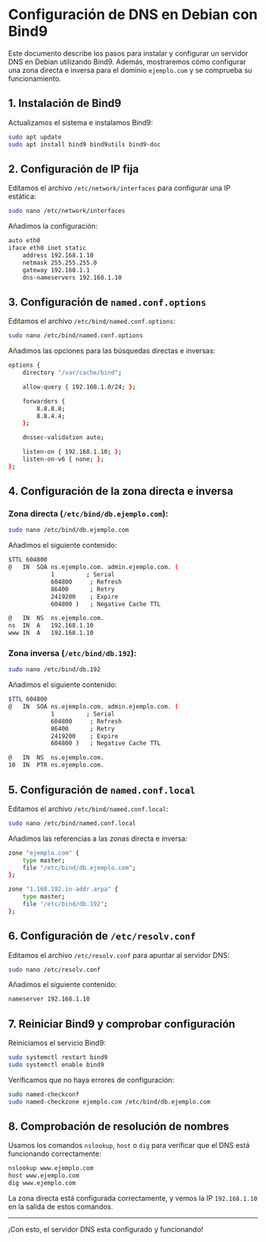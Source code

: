 # Configuración de DNS en Debian con Bind9

Este documento describe los pasos para instalar y configurar un servidor DNS en Debian utilizando Bind9. Además, mostraremos cómo configurar una zona directa e inversa para el dominio `ejemplo.com` y se comprueba su funcionamiento.

## 1. Instalación de Bind9

Actualizamos el sistema e instalamos Bind9:

```bash
sudo apt update
sudo apt install bind9 bind9utils bind9-doc
```

## 2. Configuración de IP fija

Editamos el archivo `/etc/network/interfaces` para configurar una IP estática:

```bash
sudo nano /etc/network/interfaces
```

Añadimos la configuración:

```bash
auto eth0
iface eth0 inet static
    address 192.168.1.10
    netmask 255.255.255.0
    gateway 192.168.1.1
    dns-nameservers 192.168.1.10
```

## 3. Configuración de `named.conf.options`

Editamos el archivo `/etc/bind/named.conf.options`:

```bash
sudo nano /etc/bind/named.conf.options
```

Añadimos las opciones para las búsquedas directas e inversas:

```bash
options {
    directory "/var/cache/bind";

    allow-query { 192.168.1.0/24; };

    forwarders {
        8.8.8.8;
        8.8.4.4;
    };

    dnssec-validation auto;

    listen-on { 192.168.1.10; };
    listen-on-v6 { none; };
};
```

## 4. Configuración de la zona directa e inversa

### Zona directa (`/etc/bind/db.ejemplo.com`):

```bash
sudo nano /etc/bind/db.ejemplo.com
```

Añadimos el siguiente contenido:

```bash
$TTL 604800
@   IN  SOA ns.ejemplo.com. admin.ejemplo.com. (
            1         ; Serial
            604800     ; Refresh
            86400      ; Retry
            2419200    ; Expire
            604800 )   ; Negative Cache TTL

@   IN  NS  ns.ejemplo.com.
ns  IN  A   192.168.1.10
www IN  A   192.168.1.10
```

### Zona inversa (`/etc/bind/db.192`):

```bash
sudo nano /etc/bind/db.192
```

Añadimos el siguiente contenido:

```bash
$TTL 604800
@   IN  SOA ns.ejemplo.com. admin.ejemplo.com. (
            1         ; Serial
            604800     ; Refresh
            86400      ; Retry
            2419200    ; Expire
            604800 )   ; Negative Cache TTL

@   IN  NS  ns.ejemplo.com.
10  IN  PTR ns.ejemplo.com.
```

## 5. Configuración de `named.conf.local`

Editamos el archivo `/etc/bind/named.conf.local`:

```bash
sudo nano /etc/bind/named.conf.local
```

Añadimos las referencias a las zonas directa e inversa:

```bash
zone "ejemplo.com" {
    type master;
    file "/etc/bind/db.ejemplo.com";
};

zone "1.168.192.in-addr.arpa" {
    type master;
    file "/etc/bind/db.192";
};
```

## 6. Configuración de `/etc/resolv.conf`

Editamos el archivo `/etc/resolv.conf` para apuntar al servidor DNS:

```bash
sudo nano /etc/resolv.conf
```

Añadimos el siguiente contenido:

```bash
nameserver 192.168.1.10
```

## 7. Reiniciar Bind9 y comprobar configuración

Reiniciamos el servicio Bind9:

```bash
sudo systemctl restart bind9
sudo systemctl enable bind9
```

Verificamos que no haya errores de configuración:

```bash
sudo named-checkconf
sudo named-checkzone ejemplo.com /etc/bind/db.ejemplo.com
```

## 8. Comprobación de resolución de nombres

Usamos los comandos `nslookup`, `host` o `dig` para verificar que el DNS está funcionando correctamente:

```bash
nslookup www.ejemplo.com
host www.ejemplo.com
dig www.ejemplo.com
```

La zona directa está configurada correctamente, y vemos la IP `192.168.1.10` en la salida de estos comandos.

---

¡Con esto, el servidor DNS esta configurado y funcionando!
